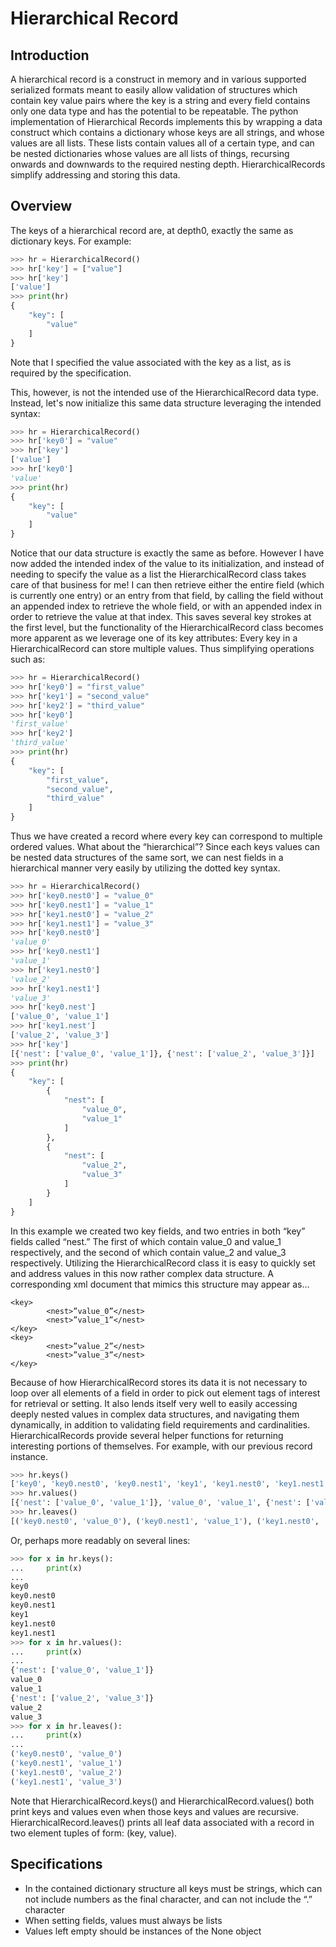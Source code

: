 # Hierarchical Record #

## Introduction ##

A hierarchical record is a construct in memory and in various supported serialized formats meant to easily allow validation of structures which contain key value pairs where the key is a string and every field contains only one data type and has the potential to be repeatable. The python implementation of Hierarchical Records implements this by wrapping a data construct which contains a dictionary whose keys are all strings, and whose values are all lists. These lists contain values all of a certain type, and can be nested dictionaries whose values are all lists of things, recursing onwards and downwards to the required nesting depth. HierarchicalRecords simplify addressing and storing this data.

## Overview ##

The keys of a hierarchical record are, at depth0, exactly the same as dictionary keys. For example:

```python
>>> hr = HierarchicalRecord()
>>> hr['key'] = ["value"]
>>> hr['key']
['value']
>>> print(hr)
{
    "key": [
        "value"
    ]
}
```

Note that I specified the value associated with the key as a list, as is required by the specification.

This, however, is not the intended use of the HierarchicalRecord data type. Instead, let's now initialize this same data structure leveraging the intended syntax:

```python
>>> hr = HierarchicalRecord()
>>> hr['key0'] = "value"
>>> hr['key']
['value']
>>> hr['key0']
'value'
>>> print(hr)
{
    "key": [
        "value"
    ]
}
```

Notice that our data structure is exactly the same as before. However I have now added the intended index of the value to its initialization, and instead of needing to specify the value as a list the HierarchicalRecord class takes care of that business for me! I can then retrieve either the entire field (which is currently one entry) or an entry from that field, by calling the field without an appended index to retrieve the whole field, or with an appended index in order to retrieve the value at that index.
This saves several key strokes at the first level, but the functionality of the HierarchicalRecord class becomes more apparent as we leverage one of its key attributes: Every key in a HierarchicalRecord can store multiple values. Thus simplifying operations such as:

```python
>>> hr = HierarchicalRecord()
>>> hr['key0'] = "first_value"
>>> hr['key1'] = "second_value"
>>> hr['key2'] = "third_value"
>>> hr['key0']
'first_value'
>>> hr['key2']
'third_value'
>>> print(hr)
{
    "key": [
        "first_value",
        "second_value",
        "third_value"
    ]
}
```

Thus we have created a record where every key can correspond to multiple ordered values. What about the “hierarchical”? Since each keys values can be nested data structures of the same sort, we can nest fields in a hierarchical manner very easily by utilizing the dotted key syntax.

```python
>>> hr = HierarchicalRecord()
>>> hr['key0.nest0'] = "value_0"
>>> hr['key0.nest1'] = "value_1"
>>> hr['key1.nest0'] = "value_2"
>>> hr['key1.nest1'] = "value_3"
>>> hr['key0.nest0']
'value_0'
>>> hr['key0.nest1']
'value_1'
>>> hr['key1.nest0']
'value_2'
>>> hr['key1.nest1']
'value_3'
>>> hr['key0.nest']
['value_0', 'value_1']
>>> hr['key1.nest']
['value_2', 'value_3']
>>> hr['key']
[{'nest': ['value_0', 'value_1']}, {'nest': ['value_2', 'value_3']}]
>>> print(hr)
{
    "key": [
        {
            "nest": [
                "value_0",
                "value_1"
            ]
        },
        {
            "nest": [
                "value_2",
                "value_3"
            ]
        }
    ]
}
```

In this example we created two key fields, and two entries in both “key” fields called “nest.” The first of which contain value_0 and value_1 respectively, and the second of which contain value_2 and value_3 respectively. Utilizing the HierarchicalRecord class it is easy to quickly set and address values in this now rather complex data structure. A corresponding xml document that mimics this structure may appear as…

```
<key>
        <nest>”value_0”</nest>
        <nest>”value_1”</nest>
</key>
<key>
        <nest>”value_2”</nest>
        <nest>”value_3”</nest>
</key>
```

Because of how HierarchicalRecord stores its data it is not necessary to loop over all elements of a field in order to pick out element tags of interest for retrieval or setting. It also lends itself very well to easily accessing deeply nested values in complex data structures, and navigating them dynamically, in addition to validating field requirements and cardinalities.
HierarchicalRecords provide several helper functions for returning interesting portions of themselves. For example, with our previous record instance.

```python
>>> hr.keys()
['key0', 'key0.nest0', 'key0.nest1', 'key1', 'key1.nest0', 'key1.nest1']
>>> hr.values()
[{'nest': ['value_0', 'value_1']}, 'value_0', 'value_1', {'nest': ['value_2', 'value_3']}, 'value_2', 'value_3']
>>> hr.leaves()
[('key0.nest0', 'value_0'), ('key0.nest1', 'value_1'), ('key1.nest0', 'value_2'), ('key1.nest1', 'value_3')]
```

Or, perhaps more readably on several lines:

```python
>>> for x in hr.keys():
...     print(x)
...
key0
key0.nest0
key0.nest1
key1
key1.nest0
key1.nest1
>>> for x in hr.values():
...     print(x)
...
{'nest': ['value_0', 'value_1']}
value_0
value_1
{'nest': ['value_2', 'value_3']}
value_2
value_3
>>> for x in hr.leaves():
...     print(x)
...
('key0.nest0', 'value_0')
('key0.nest1', 'value_1')
('key1.nest0', 'value_2')
('key1.nest1', 'value_3')
```

Note that HierarchicalRecord.keys() and HierarchicalRecord.values() both print keys and values even when those keys and values are recursive. HierarchicalRecord.leaves() prints all leaf data associated with a record in two element tuples of form: (key, value).

## Specifications ##

* In the contained dictionary structure all keys must be strings, which can not include numbers as the final character, and can not include the “.” character
* When setting fields, values must always be lists
* Values left empty should be instances of the None object























